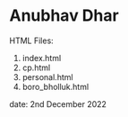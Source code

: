 # Anubhav Dhar

HTML Files:

1. index.html
2. cp.html
3. personal.html
4. boro_bholluk.html

date: 2nd December 2022
